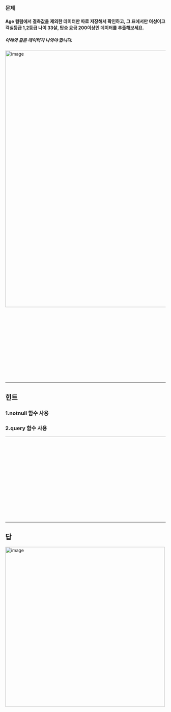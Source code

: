 ### 문제
#### Age 컬럼에서 결측값을 제외한 데이터만 따로 저장해서 확인하고, 그 표에서만 여성이고 객실등급 1,2등급 나이 33살, 탑승 요금 200이상인 데이터를 추출해보세요. 
##### 아래와 같은 데이터가 나와야 합니다.


<img width="804" alt="image" src="https://github.com/sejongsmarcle/2023_Autumn_DataAnalysisStudy/assets/70877858/3ec8cdde-478b-4c1f-8965-4cf04d579b93">

<br/>
<br/>
<br/>
<br/>
<br/>
<br/>
<br/>
<br/>
<br/>
<br/>
<br/>
<br/>
<br/>
<br/>


----------------------------------------------------
## 힌트
### 1.notnull 함수 사용
### 2.query 함수 사용
-----------------------------------------------------


<br/>
<br/>
<br/>
<br/>
<br/>
<br/>
<br/>
<br/>
<br/>
<br/>
<br/>
<br/>
<br/>
<br/>














--------------------------------------------------------
## 답
<img width="501" alt="image" src="https://github.com/sejongsmarcle/2023_Autumn_DataAnalysisStudy/assets/70877858/a2293c7d-7c9f-49bc-946b-f8dbf9124948">
